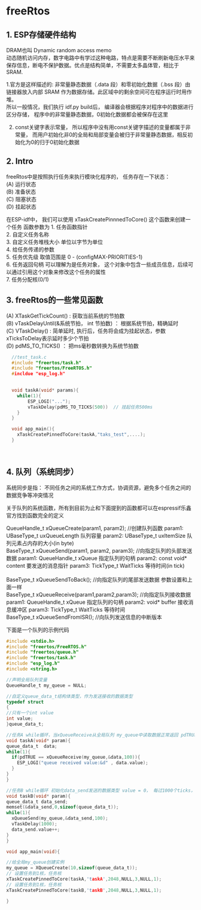 # freeRtos

## 1. ESP存储硬件结构
DRAM也叫 Dynamic random access memo <br>
动态随机访问内存，数字电路中有学过这种电路，特点是需要不断刷新电压水平来保存信息，断电不保护数据。优点是结构简单，不需要太多晶体管，相比于SRAM. <br>

1.官方是这样描述的: 非常量静态数据（.data 段）和零初始化数据（.bss 段）由链接器放入内部 SRAM 作为数据存储。此区域中的剩余空间可在程序运行时用作堆。 <br>
所以一般情况，我们执行 idf.py build后， 编译器会根据程序对程序中的数据进行区分存储， 程序中的非常量静态数据，0初始化数据都会被保存在这里 <br>

2. const关键字表示常量， 所以程序中没有用const关键字描述的变量都属于非常量， 而用户初始化非0的全局和局部变量会被归于非常量静态数据，相反初始化为0的归于0初始化数据

## 2. Intro
  freeRtos中是按照执行任务来执行模块化程序的， 任务存在一下状态： <br>
  (A) 运行状态 
  <br>
  (B) 准备状态 
  <br>
  (C) 阻塞状态
  <br>
  (D) 挂起状态 
  <br>

  在ESP-idf中， 我们可以使用 xTaskCreatePinnnedToCore() 这个函数来创建一个任务
  函数参数为 1. 任务函数指针    <br>
            2. 自定义任务名称  <br>
            3. 自定义任务堆栈大小  单位以字节为单位  <br>
            4. 给任务传递的参数  <br>
            5. 任务优先级         取值范围是 0 - (configMAX-PRIORITIES-1)  <br>
            6. 任务返回句柄       可以理解为是任务对象， 这个对象中包含一些成员信息，后续可以通过引用这个对象来修改这个任务的属性  <br>
            7. 任务分配核(0/1)  <br>
## 3. freeRtos的一些常见函数 
  (A) XTaskGetTickCount()                            : 获取当前系统的节拍数      <br>
  (B) vTaskDelayUntil(&系统节拍， int 节拍数)         ： 根据系统节拍，精确延时    <br>
  (C) VTaskDelay()                                   : 简单延时, 执行后，任务将会成为挂起状态，参数xTicksToDelay表示延时多少个节拍  <br>
  (D) pdMS_TO_TICKS()                                ： 把ms毫秒数转换为系统节拍数  <br>

``` C
  //test_task.c 
  #include "freertos/task.h"
  #include "freertos/FreeRTOS.h"
  #incldue "esp_log.h"
  

  void taskA(void* params){
    while(1){
        ESP_LOGI("...");
        vTaskDelay(pdMS_TO_TICKS(500))  // 挂起任务500ms
    }
  }

  void app_main(){
    xTaskCreatePinnedToCore(taskA,"taks_test",....);
  }
```
<br>

## 4. 队列（系统同步）
系统同步是指： 不同任务之间的系统工作方式，协调资源，避免多个任务之间的数据竞争等冲突情况 <br>

  关于队列的系统函数，所有到目前为止和下面提到的函数都可以在espressif乐鑫官方找到函数完全的定义 <br>

  QueueHandle_t xQueueCreate(param1, param2);     //创建队列函数                param1: UBaseType_t uxQueueLength 队列容量  param2: UBaseType_t uxltemSize 队列元素占内存的大小(in byte) <br>
  BaseType_t xQueueSend(param1, param2, param3);  //向指定队列的头部发送数据     param1: QueueHandle_t xQueue  指定队列的句柄 param2: const void* content 要发送的消息指针 param3: TickType_t WaitTicks 等待时间(in tick)   <br>  
  BaseType_t xQueueSendToBack();                  //向指定队列的尾部发送数据     参数设置和上面一样 <br>
  BaseType_t xQueueReceive(param1,param2,param3); //向指定队列接收数据          param1: QueueHandle_t xQueue  指定队列的句柄 param2: void* buffer 接收消息缓冲区 param3: TickType_t WaitTicks 等待时间 <br>
  BaseType_t xQueueSendFromISR();                 //向队列发送信息的中断版本 <br>

  下面是一个队列的示例代码
  ``` C
#include <stdio.h>
#include "freertos/FreeRTOS.h"
#include "freertos/queue.h"
#include "freertos/task.h"
#include "esp_log.h"
#include <string.h>

//声明全局队列变量
QueueHandle_t my_queue = NULL;

//自定义queue_data_t结构体类型，作为发送接收的数据类型
typedef struct
{
  //只有一个int value
  int value;
}queue_data_t;

//任务A while循环，当xQueueReceive从全局队列 my_queue中读取数据正常返回 pdTRUE之后，打印读取数据的value
void taskA(void* param){
  queue_data_t  data;
  while(1){
    if(pdTRUE == xQueueReceive(my_queue,&data,100)){
      ESP_LOGI("queue received value:&d" , data.value);
    }
  }
}

//任务B while循环 初始化data_send发送的数据类型 value = 0， 每过1000个ticks，value自增1，然后继续发送
void taskB(void* param){
  queue_data_t data_send;
  memset(&data_send,0,sizeof(queue_data_t));
  while(1){
    xQueueSend(my_queue,&data_send,100);
    vTaskDelay(1000);
    data_send.value++;
  }
}

void app_main(void){

  //给全局my_queue创建实例
  my_queue = XQueueCreate(10,sizeof(queue_data_t));
  // 设置任务到1核，任务核
  xTaskCreatePinnedToCore(taskA,'taskA',2048,NULL,3,NULL,1);
  // 设置任务到1核，任务核
  xTaskCreatePinnedToCore(taskB,'taskB',2048,NULL,3,NULL,1);

}

  ``` 




































            


